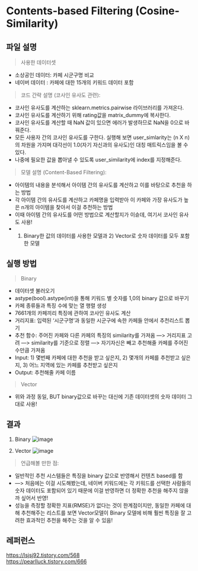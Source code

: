 # Contents-based Filtering (Cosine-Similarity)

## 파일 설명

> 사용한 데이터셋
- 소상공인 데이터: 카페 시군구명 비교
- 네이버 데이터 : 카페에 대한 15개의 키워드 데이터 포함

> 코드 간략 설명 (코사인 유사도 관련): 
- 코사인 유사도를 계산하는 sklearn.metrics.pairwise 라이브러리를 가져온다.
- 코사인 유사도를 계산하기 위해 rating값을 matrix_dummy에 복사한다.
- 코사인 유사도를 계산할 때 NaN 값이 있으면 에러가 발생하므로 NaN을 0으로 바꿔준다.
- 모든 사용자 간의 코사인 유사도를 구한다. 실행해 보면 user_simlarity는 (n X n)의 차원을 가지며 대각선이 1.0(자기 자신과의 유사도)인 대칭 매트릭스임을 볼 수 있다.
- 나중에 필요한 값을 뽑아낼 수 있도록 user_similarity에 index를 지정해준다.  

> 모델 설명 (Content-Based Filtering):
- 아이템의 내용을 분석해서 아이템 간의 유사도를 계산하고 이를 바탕으로 추천을 하는 방법
- 각 아이템 간의 유사도를 계산하고 카페명을 입력받아 이 카페와 가장 유사도가 높은 n개의 아이템을 찾아서 이걸 추천하는 방법
- 이때 아이템 간의 유사도를 어떤 방법으로 계산할지가 이슌데, 여기서 코사인 유사도 사용!
- 1) Binary한 값의 데이터를 사용한 모델과 2) Vector로 숫자 데이터를 모두 포함한 모델

## 실행 방법

> Binary
- 데이터셋 불러오기
- astype(bool).astype(int)을 통해 키워드 별 숫자를 1,0의 binary 값으로 바꾸기
- 카페 종류들과 특징 수에 맞는 열 행렬 생성
- 7661개의 카페끼리 특징에 관하여 코사인 유사도 계산
- 거리지표: 입력된 ‘시군구명’과 동일한 시군구에 속한 카페들 안에서 추천리스트 뽑기
- 추천 함수: 주어진 카페와 다른 카페의 특징의 similarity를 가져옴 —> 거리지표 고려 —> similarity를 기준으로 정렬 —> 자기자신은 빼고 추천해줄 카페를 주어진 수만큼 가져옴
- Input: 1) 몇번째 카페에 대한 추천을 받고 싶은지, 2) 몇개의 카페를 추천받고 싶은지, 3) 어느 지역에 있는 카페를 추천받고 싶은지
- Output: 추천해줄 카페 이름


> Vector
- 위와 과정 동일, BUT binary값으로 바꾸는 대신에 기존 데이터셋의 숫자 데이터 그대로 사용!

## 결과
1. Binary
![image](https://user-images.githubusercontent.com/108797646/194716549-383d0e48-bfa4-4a21-849a-56a2e952e4b4.png)

3. Vector
![image](https://user-images.githubusercontent.com/108797646/194716525-ef741217-d064-4ecd-90e8-bfdf6a9a2d59.png)


> 언급해볼 만한 점: 
- 일반적인 추천 시스템들은 특징을 binary 값으로 반영해서 컨텐츠 based를 함
- —> 처음에는 이걸 시도해봤는데, 네이버 키워드에는 각 키워드를 선택한 사람들의 숫자 데이터도 포함되어 있기 때문에 이걸 반영하면 더 정확한 추천을 해주지 않을까 싶어서 반영!
- 성능을 측정할 정확한 지표(RMSE)가 없다는 것이 한계점이지만, 동일한 카페에 대해 추천해주는 리스트를 보면 Vector모델이 Binary 모델에 비해 훨씬 특징을 잘 고려한 효과적인 추천을 해주는 것을 알 수 있음!

## 레퍼런스
https://lsjsj92.tistory.com/568  
https://pearlluck.tistory.com/666



